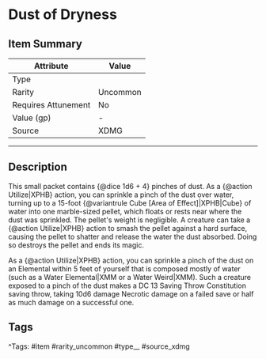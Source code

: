 # Dust of Dryness

## Item Summary

| Attribute            | Value                        |
|----------------------|------------------------------|
| Type                 |   |
| Rarity               | Uncommon             |
| Requires Attunement  | No                |
| Value (gp)           | -    |
| Source               | XDMG |

---

## Description

This small packet contains {@dice 1d6 + 4} pinches of dust. As a {@action Utilize|XPHB} action, you can sprinkle a pinch of the dust over water, turning up to a 15-foot {@variantrule Cube [Area of Effect]|XPHB|Cube} of water into one marble-sized pellet, which floats or rests near where the dust was sprinkled. The pellet's weight is negligible. A creature can take a {@action Utilize|XPHB} action to smash the pellet against a hard surface, causing the pellet to shatter and release the water the dust absorbed. Doing so destroys the pellet and ends its magic.

As a {@action Utilize|XPHB} action, you can sprinkle a pinch of the dust on an Elemental within 5 feet of yourself that is composed mostly of water (such as a Water Elemental|XMM or a Water Weird|XMM). Such a creature exposed to a pinch of the dust makes a DC 13 Saving Throw Constitution saving throw, taking 10d6 damage Necrotic damage on a failed save or half as much damage on a successful one.

## Tags

^Tags: #item #rarity_uncommon #type__ #source_xdmg